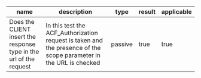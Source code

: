| name | description | type | result | applicable |
|-----------|-------------|------|--------|------------|
|Does the CLIENT insert the response type in the url of the request|In this test the ACF_Authorization request is taken and the presence of the scope parameter in the URL is checked|passive|true|true|
